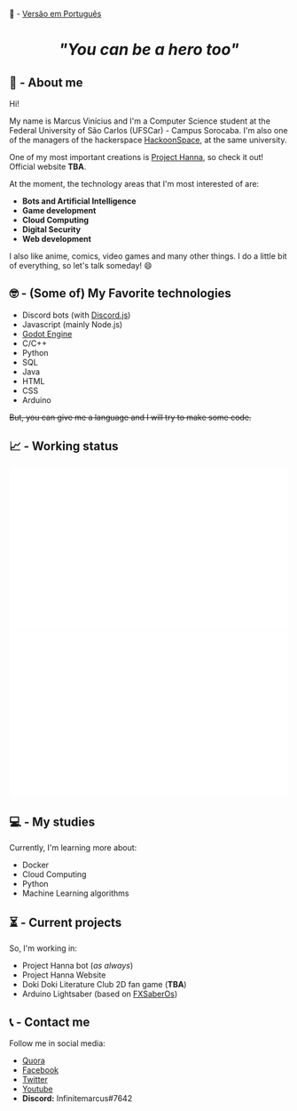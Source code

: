 
📌 - [Versão em Português](https://github.com/InfiniteMarcus/Infinitemarcus/blob/main/README_pt-br.md)

<h1 align="center">
  <p><i>"You can be a hero too"</i></p>
</h1>

## 🤔 - About me

Hi!

My name is Marcus Vinícius and I'm a Computer Science student at the Federal University of São Carlos (UFSCar) - Campus Sorocaba. I'm also one of the managers of the hackerspace [HackoonSpace](https://www.hackoonspace.com), at the same university.

One of my most important creations is [Project Hanna](https://twitter.com/ProjectHanna), so check it out! Official website **TBA**.

At the moment, the technology areas that I'm most interested of are:
* **Bots and Artificial Intelligence**
* **Game development**
* **Cloud Computing**
* **Digital Security**
* **Web development**

I also like anime, comics, video games and many other things. I do a little bit of everything, so let's talk someday! 😄

## 🤓 - (Some of) My Favorite technologies

* Discord bots (with [Discord.js](https://github.com/discordjs/discord.js))
* Javascript (mainly Node.js)
* [Godot Engine](https://godotengine.org/)
* C/C++
* Python
* SQL
* Java
* HTML
* CSS
* Arduino

~~But, you can give me a language and I will try to make some code.~~

## 📈 - Working status

![Overview](https://github.com/Infinitemarcus/github-stats-transparent/blob/output/generated/overview.svg)
![Languages](https://github.com/Infinitemarcus/github-stats-transparent/blob/output/generated/languages.svg)

## 💻 - My studies

Currently, I'm learning more about:

* Docker
* Cloud Computing
* Python
* Machine Learning algorithms

## ⏳ - Current projects

So, I'm working in:

* Project Hanna bot (*as always*)
* Project Hanna Website
* Doki Doki Literature Club 2D fan game (**TBA**)
* Arduino Lightsaber (based on [FXSaberOs](https://github.com/Protonerd/FX-SaberOS))

## 📞 - Contact me

Follow me in social media:

* [Quora](https://www.quora.com/profile/Marcus-Vinicius-Natrielli-Garcia)
* [Facebook](https://www.facebook.com/marcus.natrielli/)
* [Twitter](https://twitter.com/InfiniteMarcus)
* [Youtube](https://www.youtube.com/user/INFINITEMARCUS)
* **Discord:** Infinitemarcus#7642

